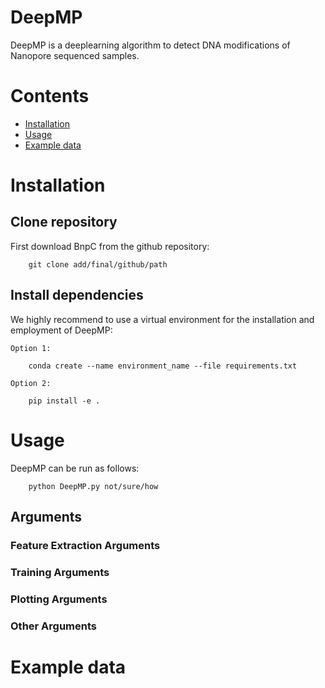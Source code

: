 # DeepMP
DeepMP is a deeplearning algorithm to detect DNA modifications of Nanopore sequenced samples. 

# Contents
- [Installation](#Installation)
- [Usage](#Usage)
- [Example data](#Example-data)         

# Installation
## Clone repository
First download BnpC from the github repository:

        git clone add/final/github/path

## Install dependencies
We highly recommend to use a virtual environment for the installation and employment of DeepMP: 

`Option 1:`

        conda create --name environment_name --file requirements.txt

`Option 2:` 

        pip install -e .

# Usage
DeepMP can be run as follows: 

```
    python DeepMP.py not/sure/how
```

## Arguments
### Feature Extraction Arguments
### Training Arguments
### Plotting Arguments
### Other Arguments

# Example data
